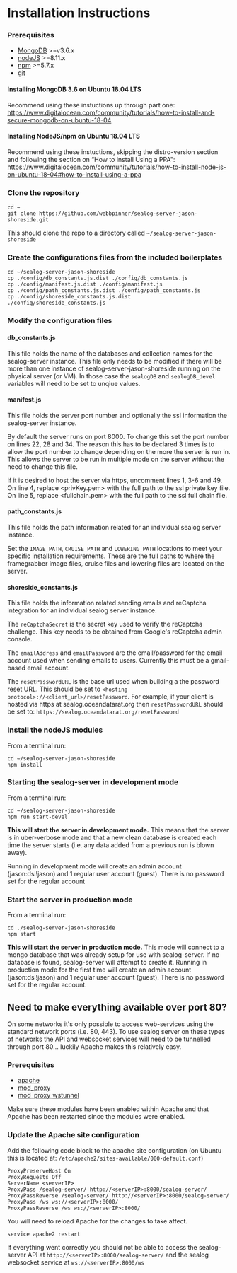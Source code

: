 # Installation Instructions

### Prerequisites

 - [MongoDB](https://www.mongodb.com) >=v3.6.x
 - [nodeJS](https://nodejs.org) >=8.11.x
 - [npm](https://www.npmjs.com) >=5.7.x
 - [git](https://git-scm.com)
 
 
#### Installing MongoDB 3.6 on Ubuntu 18.04 LTS

Recommend using these instuctions up through part one:
https://www.digitalocean.com/community/tutorials/how-to-install-and-secure-mongodb-on-ubuntu-18-04
 
#### Installing NodeJS/npm on Ubuntu 18.04 LTS
Recommend using these instuctions, skipping the distro-version section and following the section on “How to install Using a PPA":
https://www.digitalocean.com/community/tutorials/how-to-install-node-js-on-ubuntu-18-04#how-to-install-using-a-ppa

### Clone the repository

```
cd ~
git clone https://github.com/webbpinner/sealog-server-jason-shoreside.git
```

This should clone the repo to a directory called `~/sealog-server-jason-shoreside`

### Create the configurations files from the included boilerplates

```
cd ~/sealog-server-jason-shoreside
cp ./config/db_constants.js.dist ./config/db_constants.js
cp ./config/manifest.js.dist ./config/manifest.js
cp ./config/path_constants.js.dist ./config/path_constants.js
cp ./config/shoreside_constants.js.dist ./config/shoreside_constants.js
```

### Modify the configuration files

#### db_constants.js ####
This file holds the name of the databases and collection names for the sealog-server instance.  This file only needs to be modified if there will be more than one instance of sealog-server-jason-shoreside running on the physical server (or VM).  In those case the `sealogDB` and `sealogDB_devel` variables will need to be set to unqiue values.

#### manifest.js ####
This file holds the server port number and optionally the ssl information the sealog-server instance.

By default the server runs on port 8000.  To change this set the port number on lines 22, 28 and 34.  The reason this has to be declared 3 times is to allow the port number to change depending on the more the server is run in.  This allows the server to be run in multiple mode on the server without the need to change this file.

If it is desired to host the server via https, uncomment lines 1, 3-6 and 49.  On line 4, replace <privKey.pem> with the full path to the ssl private key file.  On line 5, replace <fullchain.pem> with the full path to the ssl full chain file.

#### path_constants.js ####
This file holds the path information related for an individual sealog server instance.

Set the `IMAGE_PATH`, `CRUISE_PATH` and `LOWERING_PATH` locations to meet your specific installation requirements.  These are the full paths to where the framegrabber image files, cruise files and lowering files are located on the server.

#### shoreside_constants.js ####
This file holds the information related sending emails and reCaptcha integration for an individual sealog server instance.

The `reCaptchaSecret` is the secret key used to verify the reCaptcha challenge.  This key needs to be obtained from Google's reCaptcha admin console.

The `emailAddress` and `emailPassword` are the email/password for the email account used when sending emails to users.  Currently this must be a gmail-based email account.

The `resetPasswordURL` is the base url used when building a the password reset URL.  This should be set to `<hosting protocol>://<client_url>/resetPassword`.  For example, if your client is hosted via https at sealog.oceandatarat.org then `resetPasswordURL` should be set to: `https://sealog.oceandatarat.org/resetPassword`

### Install the nodeJS modules

From a terminal run:
```
cd ~/sealog-server-jason-shoreside
npm install
```

### Starting the sealog-server in development mode

From a terminal run:
```
cd ~/sealog-server-jason-shoreside
npm run start-devel
```

**This will start the server in development mode.**  This means that the server is in uber-verbose mode and that a new clean database is created each time the server starts (i.e. any data added from a previous run is blown away).

Running in development mode will create an admin account (jason:dsl!jason) and 1 regular user account (guest).  There is no password set for the regular account 

### Start the server in production mode

From a terminal run:

```
cd ./sealog-server-jason-shoreside
npm start
```

**This will start the server in production mode.**  This mode will connect to a mongo database that was already setup for use with sealog-server.  If no database is found, sealog-server will attempt to create it.  Running in production mode for the first time will create an admin account (jason:dsl!jason) and 1 regular user account (guest).  There is no password set for the regular account.

## Need to make everything available over port 80?

On some networks it's only possible to access web-services using the standard network ports (i.e. 80, 443).  To use sealog server on these types of networks the API and websocket services will need to be tunnelled through port 80... luckily Apache makes this relatively easy.

### Prerequisites

 - [apache](https://httpd.apache.org)
 - [mod_proxy](https://httpd.apache.org/docs/2.4/mod/mod_proxy.html)
 - [mod_proxy_wstunnel](https://httpd.apache.org/docs/2.4/mod/mod_proxy_wstunnel.html)
 
 Make sure these modules have been enabled within Apache and that Apache has been restarted since the modules were enabled.
 
 ### Update the Apache site configuration
 
 Add the following code block to the apache site configuration (on Ubuntu this is located at: `/etc/apache2/sites-available/000-default.conf`)
 
```
ProxyPreserveHost On
ProxyRequests Off
ServerName <serverIP>
ProxyPass /sealog-server/ http://<serverIP>:8000/sealog-server/
ProxyPassReverse /sealog-server/ http://<serverIP>:8000/sealog-server/
ProxyPass /ws ws://<serverIP>:8000/
ProxyPassReverse /ws ws://<serverIP>:8000/
```

You will need to reload Apache for the changes to take affect.
```
service apache2 restart
```

If everything went correctly you should not be able to access the sealog-server API at `http://<serverIP>:8000/sealog-server/` and the sealog websocket service at `ws://<serverIP>:8000/ws`
